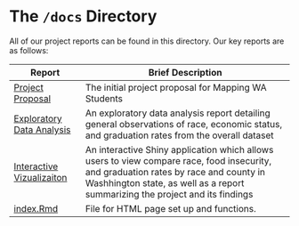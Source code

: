 
# The `/docs` Directory

All of our project reports can be found in this directory. Our key reports are
as follows:


|Report | Brief Description|
|---------------| -----------------|
|[Project Proposal](./p01-proposal.md) | The initial project proposal for Mapping WA Students
|[Exploratory Data Analysis](./xxx) | An exploratory data analysis report detailing general observations of race, economic status, and graduation rates from the overall dataset
|[Interactive Vizualizaiton](./xxx) | An interactive Shiny application which allows users to view compare race, food insecurity, and graduation rates by race and county in Washhington state, as well as a report summarizing the project and its findings
|[index.Rmd](./index.Rmd)| File for HTML page set up and functions.
